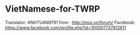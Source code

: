 # VietNamese-for-TWRP
Translator: ANHTUAN9791
from : http://miui.vn/forum/
Facebook: https://www.facebook.com/profile.php?id=100007737812611
